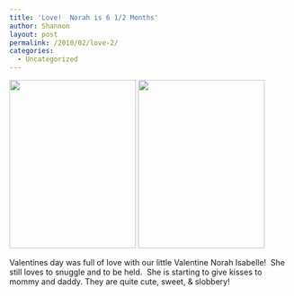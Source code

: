 ```yaml
---
title: 'Love!  Norah is 6 1/2 Months'
author: Shannon
layout: post
permalink: /2010/02/love-2/
categories:
  - Uncategorized
---
```

[<img class="alignnone size-medium wp-image-1379" title="Copy of IMG_5267" src="http://braunerpots.com/blog/wp-content/uploads/2010/03/Copy-of-IMG_5267-225x300.jpg" alt="" width="225" height="300" />][1] [<img class="alignnone size-medium wp-image-1378" title="Copy of IMG_5257" src="http://braunerpots.com/blog/wp-content/uploads/2010/03/Copy-of-IMG_5257-225x300.jpg" alt="" width="225" height="300" />][2]

Valentines day was full of love with our little Valentine Norah Isabelle!  She still loves to snuggle and to be held.  She is starting to give kisses to mommy and daddy. They are quite cute, sweet, & slobbery!

 [1]: http://braunerpots.com/blog/wp-content/uploads/2010/03/Copy-of-IMG_5267.jpg
 [2]: http://braunerpots.com/blog/wp-content/uploads/2010/03/Copy-of-IMG_5257.jpg